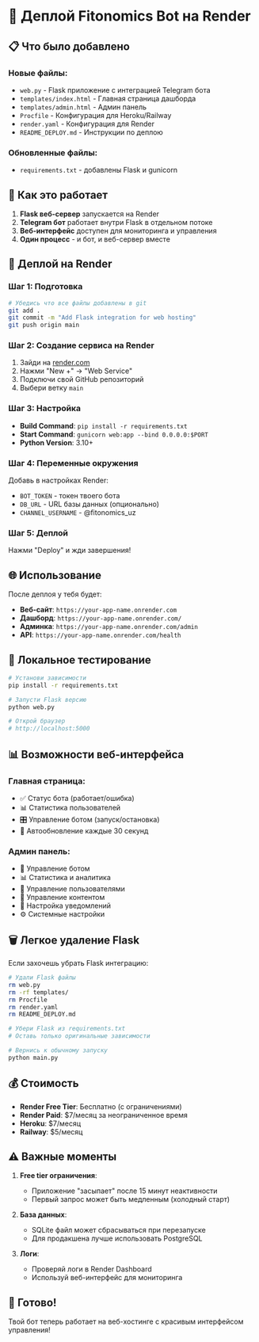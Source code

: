 # 🚀 Деплой Fitonomics Bot на Render

## 📋 Что было добавлено

### Новые файлы:
- `web.py` - Flask приложение с интеграцией Telegram бота
- `templates/index.html` - Главная страница дашборда
- `templates/admin.html` - Админ панель
- `Procfile` - Конфигурация для Heroku/Railway
- `render.yaml` - Конфигурация для Render
- `README_DEPLOY.md` - Инструкции по деплою

### Обновленные файлы:
- `requirements.txt` - добавлены Flask и gunicorn

## 🎯 Как это работает

1. **Flask веб-сервер** запускается на Render
2. **Telegram бот** работает внутри Flask в отдельном потоке
3. **Веб-интерфейс** доступен для мониторинга и управления
4. **Один процесс** - и бот, и веб-сервер вместе

## 🚀 Деплой на Render

### Шаг 1: Подготовка
```bash
# Убедись что все файлы добавлены в git
git add .
git commit -m "Add Flask integration for web hosting"
git push origin main
```

### Шаг 2: Создание сервиса на Render
1. Зайди на [render.com](https://render.com)
2. Нажми "New +" → "Web Service"
3. Подключи свой GitHub репозиторий
4. Выбери ветку `main`

### Шаг 3: Настройка
- **Build Command**: `pip install -r requirements.txt`
- **Start Command**: `gunicorn web:app --bind 0.0.0.0:$PORT`
- **Python Version**: 3.10+

### Шаг 4: Переменные окружения
Добавь в настройках Render:
- `BOT_TOKEN` - токен твоего бота
- `DB_URL` - URL базы данных (опционально)
- `CHANNEL_USERNAME` - @fitonomics_uz

### Шаг 5: Деплой
Нажми "Deploy" и жди завершения!

## 🌐 Использование

После деплоя у тебя будет:
- **Веб-сайт**: `https://your-app-name.onrender.com`
- **Дашборд**: `https://your-app-name.onrender.com/`
- **Админка**: `https://your-app-name.onrender.com/admin`
- **API**: `https://your-app-name.onrender.com/health`

## 🔧 Локальное тестирование

```bash
# Установи зависимости
pip install -r requirements.txt

# Запусти Flask версию
python web.py

# Открой браузер
# http://localhost:5000
```

## 📊 Возможности веб-интерфейса

### Главная страница:
- ✅ Статус бота (работает/ошибка)
- 📊 Статистика пользователей
- 🎛️ Управление ботом (запуск/остановка)
- 🔄 Автообновление каждые 30 секунд

### Админ панель:
- 🤖 Управление ботом
- 📊 Статистика и аналитика
- 👥 Управление пользователями
- 💪 Управление контентом
- 🔔 Настройка уведомлений
- ⚙️ Системные настройки

## 🗑️ Легкое удаление Flask

Если захочешь убрать Flask интеграцию:

```bash
# Удали Flask файлы
rm web.py
rm -rf templates/
rm Procfile
rm render.yaml
rm README_DEPLOY.md

# Убери Flask из requirements.txt
# Оставь только оригинальные зависимости

# Вернись к обычному запуску
python main.py
```

## 💰 Стоимость

- **Render Free Tier**: Бесплатно (с ограничениями)
- **Render Paid**: $7/месяц за неограниченное время
- **Heroku**: $7/месяц
- **Railway**: $5/месяц

## ⚠️ Важные моменты

1. **Free tier ограничения**: 
   - Приложение "засыпает" после 15 минут неактивности
   - Первый запрос может быть медленным (холодный старт)

2. **База данных**:
   - SQLite файл может сбрасываться при перезапуске
   - Для продакшена лучше использовать PostgreSQL

3. **Логи**:
   - Проверяй логи в Render Dashboard
   - Используй веб-интерфейс для мониторинга

## 🎉 Готово!

Твой бот теперь работает на веб-хостинге с красивым интерфейсом управления!
